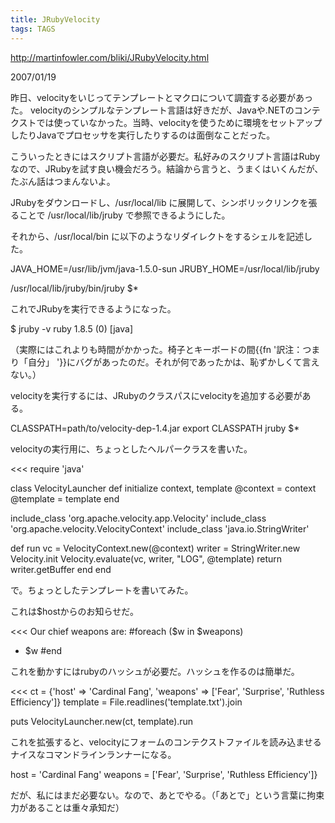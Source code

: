 ```yaml
---
title: JRubyVelocity
tags: TAGS
---
```


http://martinfowler.com/bliki/JRubyVelocity.html

2007/01/19

昨日、velocityをいじってテンプレートとマクロについて調査する必要があった。 velocityのシンプルなテンプレート言語は好きだが、Javaや.NETのコンテクストでは使っていなかった。当時、velocityを使うために環境をセットアップしたりJavaでプロセッサを実行したりするのは面倒なことだった。

こういったときにはスクリプト言語が必要だ。私好みのスクリプト言語はRubyなので、JRubyを試す良い機会だろう。結論から言うと、うまくはいくんだが、たぶん話はつまんないよ。

JRubyをダウンロードし、/usr/local/lib に展開して、シンボリックリンクを張ることで /usr/local/lib/jruby で参照できるようにした。

それから、/usr/local/bin に以下のようなリダイレクトをするシェルを記述した。

 JAVA_HOME=/usr/lib/jvm/java-1.5.0-sun
 JRUBY_HOME=/usr/local/lib/jruby
 
 /usr/local/lib/jruby/bin/jruby $*

これでJRubyを実行できるようになった。

 $ jruby -v
 ruby 1.8.5 (0) [java]

（実際にはこれよりも時間がかかった。椅子とキーボードの間{{fn '訳注：つまり「自分」
'}}にバグがあったのだ。それが何であったかは、恥ずかしくて言えない。）

velocityを実行するには、JRubyのクラスパスにvelocityを追加する必要がある。

 CLASSPATH=path/to/velocity-dep-1.4.jar
 export CLASSPATH
 jruby $*

velocityの実行用に、ちょっとしたヘルパークラスを書いた。

<<<
require 'java'

class VelocityLauncher
  def initialize context, template
    @context = context
    @template = template
  end

  include_class 'org.apache.velocity.app.Velocity'
  include_class 'org.apache.velocity.VelocityContext'
  include_class 'java.io.StringWriter'

  def run
    vc = VelocityContext.new(@context)
    writer = StringWriter.new
    Velocity.init
    Velocity.evaluate(vc, writer, "LOG", @template)
    return writer.getBuffer
  end
end
>>>

で。ちょっとしたテンプレートを書いてみた。

これは$hostからのお知らせだ。

<<<
Our chief weapons are:
#foreach ($w in $weapons) 
  - $w 
#end
>>>

これを動かすにはrubyのハッシュが必要だ。ハッシュを作るのは簡単だ。

<<<
ct = {'host' => 'Cardinal Fang', 
  'weapons' => ['Fear', 'Surprise', 'Ruthless Efficiency']}
template = File.readlines('template.txt').join

puts VelocityLauncher.new(ct, template).run
>>>

これを拡張すると、velocityにフォームのコンテクストファイルを読み込ませるナイスなコマンドラインランナーになる。

 host = 'Cardinal Fang'
 weapons = ['Fear', 'Surprise', 'Ruthless Efficiency']}

だが、私にはまだ必要ない。なので、あとでやる。（「あとで」という言葉に拘束力があることは重々承知だ）
